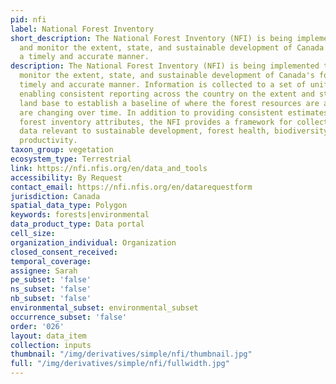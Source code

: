 ```yaml
---
pid: nfi
label: National Forest Inventory
short_description: The National Forest Inventory (NFI) is being implemented to assess
  and monitor the extent, state, and sustainable development of Canada's forests in
  a timely and accurate manner.
description: The National Forest Inventory (NFI) is being implemented to assess and
  monitor the extent, state, and sustainable development of Canada's forests in a
  timely and accurate manner. Information is collected to a set of uniform standards,
  enabling consistent reporting across the country on the extent and state of Canada's
  land base to establish a baseline of where the forest resources are and how they
  are changing over time. In addition to providing consistent estimates for traditional
  forest inventory attributes, the NFI provides a framework for collecting additional
  data relevant to sustainable development, forest health, biodiversity and forest
  productivity.
taxon_group: vegetation
ecosystem_type: Terrestrial
link: https://nfi.nfis.org/en/data_and_tools
accessibility: By Request
contact_email: https://nfi.nfis.org/en/datarequestform
jurisdiction: Canada
spatial_data_type: Polygon
keywords: forests|environmental
data_product_type: Data portal
cell_size: 
organization_individual: Organization
closed_consent_received: 
temporal_coverage: 
assignee: Sarah
pe_subset: 'false'
ns_subset: 'false'
nb_subset: 'false'
environmental_subset: environmental_subset
occurrence_subset: 'false'
order: '026'
layout: data_item
collection: inputs
thumbnail: "/img/derivatives/simple/nfi/thumbnail.jpg"
full: "/img/derivatives/simple/nfi/fullwidth.jpg"
---
```

